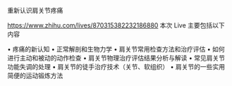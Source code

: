 重新认识肩关节疼痛

https://www.zhihu.com/lives/870315382232186880
本次 Live 主要包括以下内容

• 疼痛的新认知
• 正常解剖和生物力学
• 肩关节常用检查方法和治疗评估
• 如何进行主动和被动的动作检查
• 肩关节物理治疗评估结果分析与解读
• 常见肩关节功能失调的处理
• 肩关节的徒手治疗技术（关节、软组织）
• 肩关节的一些实用简便的运动锻炼方法